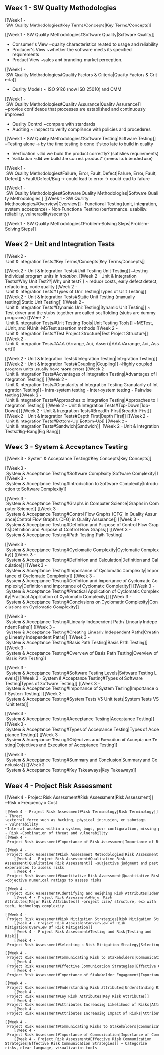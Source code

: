 ## Week 1 - SW Quality Methodologies
[[Week 1 - SW Quality Methodologies#Key Terms/Concepts|Key Terms/Concepts]]

[[Week 1 - SW Quality Methodologies#Software Quality|Software Quality]]
- Consumer's View ~quality characteristics related to usage and reliability
- Producer's View ~whether the software meets its specified requirements
- Product View ~sales and branding, market perception.

[[Week 1 - SW Quality Methodologies#Quality Factors & Criteria|Quality Factors & Criteria]]
- Quality Models ~ ISO 9126 (now ISO 25010) and CMM 

[[Week 1 - SW Quality Methodologies#Quality Assurance|Quality Assurance]] ~provide confidence that processes are established and continuously improved
- Quality Control ~compare with standards
- Auditing ~ inspect to verify compliance with policies and procedures

[[Week 1 - SW Quality Methodologies#Software Testing|Software Testing]] ~Testing alone -> by the time testing is done it's too late to build in quality
- Verification ~did we build the product correctly? (satisfies requirements)
- Validation ~did we build the correct product? (meets its intended use)
    
[[Week 1 - SW Quality Methodologies#Failure, Error, Fault, Defect|Failure, Error, Fault, Defect]] ~Fault/Defect/Bug -> could lead to error -> could lead to failure

[[Week 1 - SW Quality Methodologies#Software Quality Methodologies|Software Quality Methodologies]]
	[[Week 1 - SW Quality Methodologies#Overview|Overview]]
		- Functional Testing (unit, integration, system, acceptance)
		- Non-Functional Testing (performance, usability, reliability, vulnerability/security)

[[Week 1 - SW Quality Methodologies#Problem-Solving Steps|Problem-Solving Steps]]
## Week 2 - Unit and Integration Tests
[[Week 2 - Unit & Integration Tests#Key Terms/Concepts|Key Terms/Concepts]]

[[Week 2 - Unit & Integration Tests#Unit Testing|Unit Testing]] ~testing individual program units in *isolation.*
	[[Week 2 - Unit & Integration Tests#Why Unit Test??|Why unit test?]] ~ reduce costs, early defect detect, refactoring, code quality
	[[Week 2 - Unit & Integration Tests#Types of Unit Testing|Types of Unit Testing]]
		[[Week 2 - Unit & Integration Tests#Static Unit Testing (manually testing)|Static Unit Testing]]
		[[Week 2 - Unit & Integration Tests#Dynamic Unit Testing|Dynamic Unit Testing]] ~ Test driver and the stubs together are called scaffolding (stubs are dummy programs)
	[[Week 2 - Unit & Integration Tests#Unit Testing Tools|Unit Testing Tools]] ~MSTest, JUnit, and NUnit
		-MSTest assertion methods
	[[Week 2 - Unit & Integration Tests#Test Project Structure|Test Project Structure]]
	[[Week 2 - Unit & Integration Tests#AAA (Arrange, Act, Assert)|AAA (Arrange, Act, Assert)]]

[[Week 2 - Unit & Integration Tests#Integration Testing|Integration Testing]]
	[[Week 2 - Unit & Integration Tests#Coupling|Coupling]] ~Highly coupled program units usually have **more** errors
	[[Week 2 - Unit & Integration Tests#Advantages of Integration Testing|Advantages of Integration Testing]]
	[[Week 2 - Unit & Integration Tests#Granularity of Integration Testing|Granularity of Integration Testing]]
		- Intra-system testing
		- Inter-system testing
		- Pairwise testing
	 [[Week 2 - Unit & Integration Tests#Approaches to Integration Testing|Approaches to Integration Testing]]
		[[Week 2 - Unit & Integration Tests#Top-Down|Top-Down]]
		[[Week 2 - Unit & Integration Tests#Breadth-First|Breadth-First]]
		[[Week 2 - Unit & Integration Tests#Depth First|Depth First]]
		[[Week 2 - Unit & Integration Tests#Bottom-Up|Bottom-Up]]
		[[Week 2 - Unit & Integration Tests#Sandwich|Sandwich]]
		[[Week 2 - Unit & Integration Tests#Big-Bang|Big Bang]]

## Week 3 - System & Acceptance Testing

[[Week 3 - System & Acceptance Testing#Key Concepts|Key Concepts]]

[[Week 3 - System & Acceptance Testing#Software Complexity|Software Complexity]]
	[[Week 3 - System & Acceptance Testing#Introduction to Software Complexity|Introduction to Software Complexity]]
	
[[Week 3 - System & Acceptance Testing#Graphs in Computer Science|Graphs in Computer Science]]
	[[Week 3 - System & Acceptance Testing#Control Flow Graphs (CFG) in Quality Assurance|Control Flow Graphs (CFG) in Quality Assurance]]
			[[Week 3 - System & Acceptance Testing#Definition and Purpose of Control Flow Graphs|Definition and Purpose of Control Flow Graphs]]
			 [[Week 3 - System & Acceptance Testing#Path Testing|Path Testing]]
			 
 [[Week 3 - System & Acceptance Testing#Cyclomatic Complexity|Cyclomatic Complexity]]
		  [[Week 3 - System & Acceptance Testing#Definition and Calculation|Definition and Calculation]]
		  [[Week 3 - System & Acceptance Testing#Importance of Cyclomatic Complexity|Importance of Cyclomatic Complexity]]
		  [[Week 3 - System & Acceptance Testing#Definition and Importance of Cyclomatic Complexity|Definition and Importance of Cyclomatic Complexity]]
		  [[Week 3 - System & Acceptance Testing#Practical Application of Cyclomatic Complexity|Practical Application of Cyclomatic Complexity]]
		  [[Week 3 - System & Acceptance Testing#Conclusions on Cyclomatic Complexity|Conclusions on Cyclomatic Complexity]]
		  
[[Week 3 - System & Acceptance Testing#Linearly Independent Paths|Linearly Independent Paths]]
		  [[Week 3 - System & Acceptance Testing#Creating Linearly Independent Paths|Creating Linearly Independent Paths]]
[[Week 3 - System & Acceptance Testing#Basis Path Testing|Basis Path Testing]]
	[[Week 3 - System & Acceptance Testing#Overview of Basis Path Testing|Overview of Basis Path Testing]]

[[Week 3 - System & Acceptance Testing#Software Testing Levels|Software Testing Levels]]
	[[Week 3 - System & Acceptance Testing#Types of Software Testing|Types of Software Testing]]
	[[Week 3 - System & Acceptance Testing#Importance of System Testing|Importance of System Testing]]
	[[Week 3 - System & Acceptance Testing#System Tests VS Unit tests|System Tests VS Unit tests]]

[[Week 3 - System & Acceptance Testing#Acceptance Testing|Acceptance Testing]]
	[[Week 3 - System & Acceptance Testing#Types of Acceptance Testing|Types of Acceptance Testing]]
	[[Week 3 - System & Acceptance Testing#Objectives and Execution of Acceptance Testing|Objectives and Execution of Acceptance Testing]]

[[Week 3 - System & Acceptance Testing#Summary and Conclusion|Summary and Conclusion]]
[[Week 3 - System & Acceptance Testing#Key Takeaways|Key Takeaways]]

## Week 4 - Project Risk Assessment
[[Week 4 - Project Risk Assessment#Risk Assessment|Risk Assessment]] ~Risk = Frequency x Cost

	[[Week 4 - Project Risk Assessment#Risk Terminology|Risk Terminology]]
	- Threat ~external force such as hacking, physical intrusion, or sabotage.
	- Vulnerability ~Internal weakness within a system, bugs, poor configuration, missing patches.
	- Risk ~Combination of threat and vulnerability    
	[[Week 4 - Project Risk Assessment#Importance of Risk Assessment|Importance of Risk Assessment]] 
	
	[[Week 4 - Project Risk Assessment#Risk Assessment Methodologies|Risk Assessment Methodologies]]
		[[Week 4 - Project Risk Assessment#Qualitative Risk Assessment|Qualitative Risk Assessment]] ~subjective judgment and past experiences to assess risks
		[[Week 4 - Project Risk Assessment#Quantitative Risk Assessment|Quantitative Risk Assessment]] ~objective numerical ratings to assess risks
		
	[[Week 4 - Project Risk Assessment#Identifying and Weighing Risk Attributes|Identifying and Weighing Risk Attributes]]
		[[Week 4 - Project Risk Assessment#Major Risk Attributes|Major Risk Attributes]] ~project size/ structure, exp with tech, technology complexity
		
    [[Week 4 - Project Risk Assessment#Risk Mitigation Strategies|Risk Mitigation Strategies]]
	    [[Week 4 - Project Risk Assessment#Overview of Risk Mitigation|Overview Of Risk Mitigation]]
	    [[Week 4 - Project Risk Assessment#Testing and Risk|Testing and Risk]]
	    [[Week 4 - Project Risk Assessment#Selecting a Risk Mitigation Strategy|Selecting a Risk Mitigation Strategy]]
	    
	[[Week 4 - Project Risk Assessment#Communicating Risk to Stakeholders|Communicating Risk to Stakeholders]]
		[[Week 4 - Project Risk Assessment#Effective Communication Strategies|Effective Communication Strategies]]
		[[Week 4 - Project Risk Assessment#Importance of Stakeholder Engagement|Importance of Stakeholder Engagement]]
			
	[[Week 4 - Project Risk Assessment#Understanding Risk Attributes|Understanding Risk Attributes]]
		[[Week 4 - Project Risk Assessment#Key Risk Attributes|Key Risk Attributes]]
		[[Week 4 - Project Risk Assessment#Attributes Increasing Likelihood of Risks|Attributes Increasing Likelihood of Risks]]
		[[Week 4 - Project Risk Assessment#Attributes Increasing Impact of Risks|Attributes Increasing Impact of Risks]]
		
	[[Week 4 - Project Risk Assessment#Communicating Risks to Stakeholders|Communicating Risks to Stakeholders]]
		[[Week 4 - Project Risk Assessment#Importance of Communication|Importance of Communication]]
		[[Week 4 - Project Risk Assessment#Effective Risk Communication Strategies|Effective Risk Communication Strategies]] ~ Categorize risks, clear language, visualization tools
		